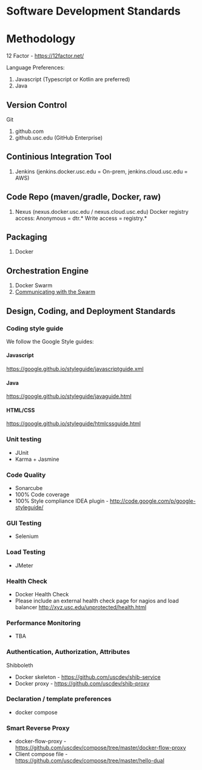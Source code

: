 # Software Development Standards

# Methodology
12 Factor - https://12factor.net/

Language Preferences:
1. Javascript (Typescript or Kotlin are preferred)
2. Java

## Version Control
Git
1. github.com
2. github.usc.edu (GitHub Enterprise)

## Continious Integration Tool
1. Jenkins (jenkins.docker.usc.edu = On-prem, jenkins.cloud.usc.edu = AWS)

## Code Repo (maven/gradle, Docker, raw)
1. Nexus (nexus.docker.usc.edu / nexus.cloud.usc.edu)
Docker registry access: Anonymous = dtr.*   Write access = registry.*

## Packaging
1. Docker

## Orchestration Engine
1. Docker Swarm
2. [Communicating with the Swarm](swarm-communication.md)

## Design, Coding, and Deployment Standards

### Coding style guide
We follow the Google Style guides:
#### Javascript
https://google.github.io/styleguide/javascriptguide.xml
#### Java
https://google.github.io/styleguide/javaguide.html
#### HTML/CSS
https://google.github.io/styleguide/htmlcssguide.html

### Unit testing
- JUnit
- Karma + Jasmine

### Code Quality
- Sonarcube
- 100% Code coverage
- 100% Style compliance
IDEA plugin - http://code.google.com/p/google-styleguide/

### GUI Testing
- Selenium

### Load Testing
- JMeter

### Health Check
- Docker Health Check
- Please include an external health check page for nagios and load balancer http://xyz.usc.edu/unprotected/health.html

### Performance Monitoring
- TBA

### Authentication, Authorization, Attributes
Shibboleth
- Docker skeleton - https://github.com/uscdev/shib-service
- Docker proxy - https://github.com/uscdev/shib-proxy

### Declaration / template preferences
- docker compose

### Smart Reverse Proxy
- docker-flow-proxy - https://github.com/uscdev/compose/tree/master/docker-flow-proxy
- Client compose file - https://github.com/uscdev/compose/tree/master/hello-dual
